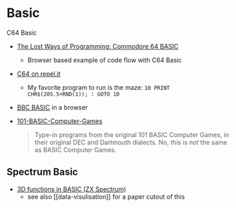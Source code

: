 Basic
=====

C64 Basic
* [The Lost Ways of Programming: Commodore 64 BASIC](http://tomasp.net/commodore64/)
    * Browser based example of code flow with C64 Basic
* [C64 on repel.it](https://replit.com/@mattiselin/C64)
    * My favorite program to run is the maze: `10 PRINT CHR$(205.5+RND(1)); : GOTO 10`

* [BBC BASIC](https://bbcmic.ro/) in a browser

* [101-BASIC-Computer-Games](https://github.com/maurymarkowitz/101-BASIC-Computer-Games)
    > Type-in programs from the original 101 BASIC Computer Games, in their original DEC and Dartmouth dialects. No, this is *not* the same as BASIC Computer Games.

Spectrum Basic
---------------

* [3D functions in BASIC (ZX Spectrum)](https://www.youtube.com/watch?v=-Aw_YiZVu38)
    * see also [[data-visulisation]] for a paper cutout of this
